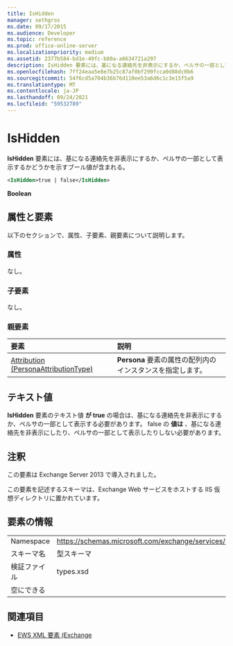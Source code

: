 ```yaml
---
title: IsHidden
manager: sethgros
ms.date: 09/17/2015
ms.audience: Developer
ms.topic: reference
ms.prod: office-online-server
ms.localizationpriority: medium
ms.assetid: 2377b584-bd1e-49fc-b80a-a6634721a297
description: IsHidden 要素には、基になる連絡先を非表示にするか、ペルサの一部として表示するかどうかを示すブール値が含まれる。
ms.openlocfilehash: 7ff24eaa5e8e7b25c87af0bf299fcca0d88dc0b6
ms.sourcegitcommit: 54f6cd5a704b36b76d110ee53a6d6c1c3e15f5a9
ms.translationtype: MT
ms.contentlocale: ja-JP
ms.lasthandoff: 09/24/2021
ms.locfileid: "59532789"
---
```

# <a name="ishidden"></a>IsHidden

**IsHidden** 要素には、基になる連絡先を非表示にするか、ペルサの一部として表示するかどうかを示すブール値が含まれる。 
  
```XML
<IsHidden>true | false</IsHidden>
```

 **Boolean**
## <a name="attributes-and-elements"></a>属性と要素

以下のセクションで、属性、子要素、親要素について説明します。
  
### <a name="attributes"></a>属性

なし。
  
### <a name="child-elements"></a>子要素

なし。
  
### <a name="parent-elements"></a>親要素

|**要素**|**説明**|
|:-----|:-----|
|[Attribution (PersonaAttributionType)](attribution-personaattributiontype.md) <br/> |**Persona** 要素の属性の配列内のインスタンスを指定します。  <br/> |
   
## <a name="text-value"></a>テキスト値

**IsHidden** 要素のテキスト値 **が true** の場合は、基になる連絡先を非表示にするか、ペルサの一部として表示する必要があります。 false の **値は** 、基になる連絡先を非表示にしたり、ペルサの一部として表示したりしない必要があります。 
  
## <a name="remarks"></a>注釈

この要素は Exchange Server 2013 で導入されました。
  
この要素を記述するスキーマは、Exchange Web サービスをホストする IIS 仮想ディレクトリに置かれています。
  
## <a name="element-information"></a>要素の情報

|||
|:-----|:-----|
|Namespace  <br/> |https://schemas.microsoft.com/exchange/services/2006/types  <br/> |
|スキーマ名  <br/> |型スキーマ  <br/> |
|検証ファイル  <br/> |types.xsd  <br/> |
|空にできる  <br/> ||
   
## <a name="see-also"></a>関連項目



- [EWS XML 要素 (Exchange](ews-xml-elements-in-exchange.md)

